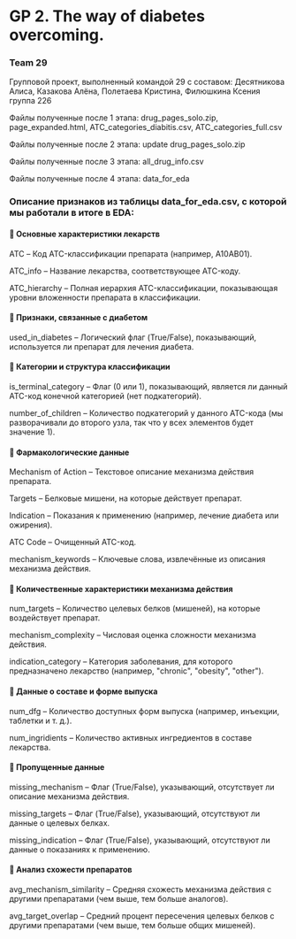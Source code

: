 # GP 2. The way of diabetes overcoming.
### Team 29

Групповой проект, выполненный командой 29 с составом: Десятникова Алиса, Казакова Алёна, Полетаева Кристина, Филюшкина Ксения группа 226

Файлы полученные после 1 этапа:
drug_pages_solo.zip,
page_expanded.html,
ATC_categories_diabitis.csv,
ATC_categories_full.csv


Файлы полученные после 2 этапа:
update drug_pages_solo.zip


Файлы полученные после 3 этапа:
all_drug_info.csv


Файлы полученные после 4 этапа:
data_for_eda


### Описание признаков из таблицы data_for_eda.csv, с которой мы работали в итоге в EDA:

#### 📌 Основные характеристики лекарств

ATC – Код ATC-классификации препарата (например, A10AB01).

ATC_info – Название лекарства, соответствующее ATC-коду.

ATC_hierarchy – Полная иерархия ATC-классификации, показывающая уровни вложенности препарата в классификации.

#### 📌 Признаки, связанные с диабетом

used_in_diabetes – Логический флаг (True/False), показывающий, используется ли препарат для лечения диабета.

#### 📌 Категории и структура классификации

is_terminal_category – Флаг (0 или 1), показывающий, является ли данный ATC-код конечной категорией (нет подкатегорий).

number_of_children – Количество подкатегорий у данного ATC-кода (мы разворачивали до второго узла, так что у всех элементов будет значение 1).

#### 📌 Фармакологические данные

Mechanism of Action – Текстовое описание механизма действия препарата.

Targets – Белковые мишени, на которые действует препарат.

Indication – Показания к применению (например, лечение диабета или ожирения).

ATC Code – Очищенный ATC-код.

mechanism_keywords – Ключевые слова, извлечённые из описания механизма действия.

#### 📌 Количественные характеристики механизма действия

num_targets – Количество целевых белков (мишеней), на которые воздействует препарат.

mechanism_complexity – Числовая оценка сложности механизма действия.

indication_category – Категория заболевания, для которого предназначено лекарство (например, "chronic", "obesity", "other").

#### 📌 Данные о составе и форме выпуска

num_dfg – Количество доступных форм выпуска (например, инъекции, таблетки и т. д.).

num_ingridients – Количество активных ингредиентов в составе лекарства.

#### 📌 Пропущенные данные

missing_mechanism – Флаг (True/False), указывающий, отсутствует ли описание механизма действия.

missing_targets – Флаг (True/False), указывающий, отсутствуют ли данные о целевых белках.

missing_indication – Флаг (True/False), указывающий, отсутствуют ли данные о показаниях к применению.

#### 📌 Анализ схожести препаратов

avg_mechanism_similarity – Средняя схожесть механизма действия с другими препаратами (чем выше, тем больше аналогов).

avg_target_overlap – Средний процент пересечения целевых белков с другими препаратами (чем выше, тем больше общих мишеней).
